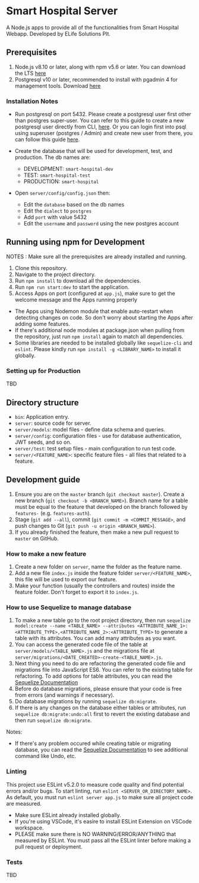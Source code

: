 # Smart Hospital Server

A Node.js apps to provide all of the functionalities from Smart Hospital Webapp. Developed by ELife Solutions Plt.

## Prerequisites

1. Node.js v8.10 or later, along with npm v5.6 or later. You  can download the LTS [here](https://nodejs.org/en/download/)
2. Postgresql v10 or later, recommended to install with pgadmin 4 for management tools. Download [here](https://www.enterprisedb.com/downloads/postgres-postgresql-downloads)

### Installation Notes

- Run postgresql on port 5432. Please create a postgresql user first other than postgres super-user.
You can refer to this guide to create a new postgresql user directly from CLI, [here](https://www.postgresql.org/docs/10/static/app-createuser.html).
Or you can login first into psql using superuser (postgres / Admin) and create new user from there, you can follow this guide [here](https://www.postgresql.org/docs/10/static/sql-createuser.html).
- Create the database that will be used for development, test, and production. The db names are:

  - DEVELOPMENT: `smart-hospital-dev`
  - TEST: `smart-hospital-test`
  - PRODUCTION: `smart-hospital`
- Open `server/config/config.json` then:

  - Edit the `database` based on the db names
  - Edit the `dialect` to `postgres`
  - Add `port` with value 5432
  - Edit the `username` and `password` using the new postgres account

## Running using npm for Development

NOTES : Make sure all the prerequisites are already installed and running.

1. Clone this repository.
2. Navigate to the project directory.
3. Run `npm install` to download all the dependencies.
4. Run `npm run start:dev` to start the application.
5. Access Apps on port (configured at `app.js`), make sure to get the welcome message and the Apps running properly

- The Apps using Nodemon module that enable auto-restart when detecting changes on code. So don't worry about starting the Apps after adding some features.
- If there's additional node modules at package.json when pulling from the repository, just run `npm install` again to match all dependencies.
- Some libraries are needed to be installed globally like `sequelize-cli` and `eslint`. Please kindly run `npm install -g <LIBRARY_NAME>` to install it globally.

### Setting up for Production

TBD

## Directory structure

- `bin`: Application entry.
- `server`: source code for server.
- `server/models`: model files - define data schema and queries.
- `server/config`: configuration files - use for database authentication, JWT seeds, and so on.
- `server/test`: test setup files - main configuration to run test code.
- `server/<FEATURE_NAME>`: specific feature files - all files that related to a feature.

## Development guide

1. Ensure you are on the `master` branch (`git checkout master`). Create a new branch (`git checkout -b <BRANCH_NAME>`). Branch name for a table must be equal to the feature that developed on the branch followed by `features-` (e.g. `features-auth`).
2. Stage (`git add --all`), commit (`git commit -m <COMMIT_MESSAGE>`, and push changes to Git (`git push -u origin <BRANCH_NAME>`).
3. If you already finished the feature, then make a new pull request to `master` on GitHub.

### How to make a new feature

1. Create a new folder on `server`, name the folder as the feature name.
2. Add a new file `index.js` inside the feature folder `server/<FEATURE_NAME>`, this file will be used to export our feature.
3. Make your function (usually the controllers and routes) inside the feature folder. Don't forget to export it to `index.js`.

### How to use Sequelize to manage database

1. To make a new table go to the root project directory, then run `sequelize model:create --name <TABLE_NAME> --attributes <ATTRIBUTE_NAME_1>:<ATTRIBUTE_TYPE>,<ATTRIBUTE_NAME_2>:<ATTRIBUTE_TYPE>` to generate a table with its attributes. You can add many attributes as you want.
2. You can access the generated code file of the table at `server/models/<TABLE_NAME>.js` and the migrations file at `server/migrations/<DATE_CREATED>-create-<TABLE_NAME>.js`.
3. Next thing you need to do are refactoring the generated code file and migrations file into JavaScript ES6. You can refer to the existing table for refactoring. To add options for table attributes, you can read the [Sequelize Documentation](http://docs.sequelizejs.com/manual/tutorial/migrations.html)
4. Before do database migrations, please ensure that your code is free from errors (and warnings if necessary).
5. Do database migrations by running `sequelize db:migrate`.
6. If there is any changes on the database either tables or attributes, run `sequelize db:migrate:undo:all` first to revert the existing database and then run `sequelize db:migrate`.

Notes:
- If there's any problem occured while creating table or migrating database, you can read the [Sequelize Documentation](http://docs.sequelizejs.com/manual/tutorial/migrations.html) to see additional command like Undo, etc.

### Linting

This project use ESLint v5.2.0 to measure code quality and find potential errors and/or bugs. To start linting, run `eslint <SERVER_OR_DIRECTORY_NAME>`. As default, you must run `eslint server app.js` to make sure all project code are measured.

- Make sure ESLint already installed globally.
- If you're using VSCode, it's easire to install ESLint Extension on VSCode workspace.
- PLEASE make sure there is NO WARNING/ERROR/ANYTHING that measured by ESLint. You must pass all the ESLint linter before making a pull request or deployment.

### Tests

TBD
